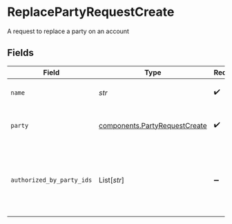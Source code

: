 # ReplacePartyRequestCreate

A request to replace a party on an account


## Fields

| Field                                                                                                                                                                                                                                                            | Type                                                                                                                                                                                                                                                             | Required                                                                                                                                                                                                                                                         | Description                                                                                                                                                                                                                                                      | Example                                                                                                                                                                                                                                                          |
| ---------------------------------------------------------------------------------------------------------------------------------------------------------------------------------------------------------------------------------------------------------------- | ---------------------------------------------------------------------------------------------------------------------------------------------------------------------------------------------------------------------------------------------------------------- | ---------------------------------------------------------------------------------------------------------------------------------------------------------------------------------------------------------------------------------------------------------------- | ---------------------------------------------------------------------------------------------------------------------------------------------------------------------------------------------------------------------------------------------------------------- | ---------------------------------------------------------------------------------------------------------------------------------------------------------------------------------------------------------------------------------------------------------------- |
| `name`                                                                                                                                                                                                                                                           | *str*                                                                                                                                                                                                                                                            | :heavy_check_mark:                                                                                                                                                                                                                                               | The ID of the party to replace Format: accounts/{account}/parties/{party}                                                                                                                                                                                        | accounts/01HC3MAQ4DR9QN1V8MJ4CN1HMK/parties/8096110d-fb55-4f9d-b883-b84f0b70d3ea                                                                                                                                                                                 |
| `party`                                                                                                                                                                                                                                                          | [components.PartyRequestCreate](../../models/components/partyrequestcreate.md)                                                                                                                                                                                   | :heavy_check_mark:                                                                                                                                                                                                                                               | A single record representing an owner or manager of an Account. Contains fully populated Party Identity object.                                                                                                                                                  |                                                                                                                                                                                                                                                                  |
| `authorized_by_party_ids`                                                                                                                                                                                                                                        | List[*str*]                                                                                                                                                                                                                                                      | :heavy_minus_sign:                                                                                                                                                                                                                                               | A list of Party IDs on the account that have approved the replacing of a party. The required signers are defined by the Registration Type of the Account. e.g. Individual Registrations require one signer, Joint Registrations require all Joint Owners to sign | [<br/>"8096110d-fb55-4f9d-b883-b84f0b70d3ea",<br/>"8096110d-fb55-4f9d-b883-b84f0b70d3rb"<br/>]                                                                                                                                                                   |